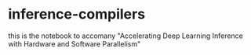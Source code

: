 # inference-compilers
this is the notebook to accomany "Accelerating Deep Learning Inference with Hardware and Software Parallelism"

